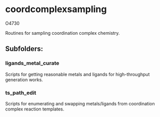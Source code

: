 # coordcomplexsampling

O4730

Routines for sampling coordination complex chemistry.

## Subfolders:

### ligands_metal_curate

Scripts for getting reasonable metals and ligands for high-throughput generation works.

### ts_path_edit

Scripts for enumerating and swapping metals/ligands from coordination complex reaction templates.


